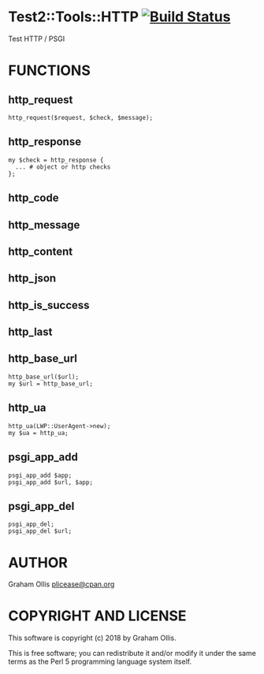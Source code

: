 # Test2::Tools::HTTP [![Build Status](https://secure.travis-ci.org/plicease/Test2-Tools-HTTP.png)](http://travis-ci.org/plicease/Test2-Tools-HTTP)

Test HTTP / PSGI

# FUNCTIONS

## http\_request

    http_request($request, $check, $message);

## http\_response

    my $check = http_response {
      ... # object or http checks
    };

## http\_code

## http\_message

## http\_content

## http\_json

## http\_is\_success

## http\_last

## http\_base\_url

    http_base_url($url);
    my $url = http_base_url;

## http\_ua

    http_ua(LWP::UserAgent->new);
    my $ua = http_ua;

## psgi\_app\_add

    psgi_app_add $app;
    psgi_app_add $url, $app;

## psgi\_app\_del

    psgi_app_del;
    psgi_app_del $url;

# AUTHOR

Graham Ollis <plicease@cpan.org>

# COPYRIGHT AND LICENSE

This software is copyright (c) 2018 by Graham Ollis.

This is free software; you can redistribute it and/or modify it under
the same terms as the Perl 5 programming language system itself.
